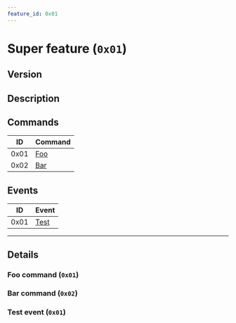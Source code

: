 ```yaml
---
feature_id: 0x01
---
```

# Super feature (`0x01`)

## Version

## Description

## Commands

|  ID  | Command                         |
|:----:| :------------------------------ |
| 0x01 | [Foo](#foo-command-0x01)        |
| 0x02 | [Bar](#bar-command-0x02)        |

## Events

|  ID  | Event                           |
|:----:| :------------------------------ |
| 0x01 | [Test](#test-event-0x01)        |

---

## Details

### Foo command (`0x01`)

### Bar command (`0x02`)

### Test event (`0x01`)
